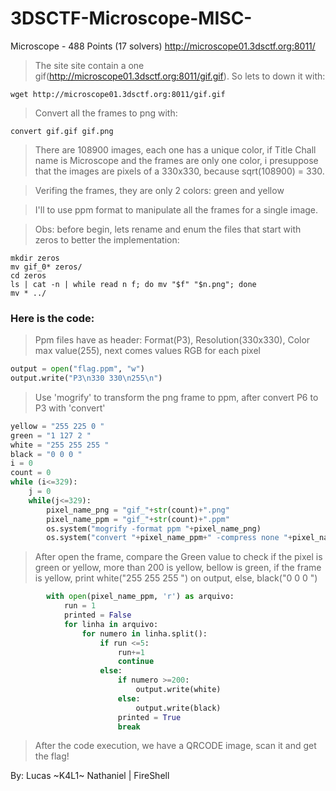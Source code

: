 # 3DSCTF-Microscope-MISC-
Microscope - 488 Points (17 solvers)
http://microscope01.3dsctf.org:8011/

>The site site contain a one gif(http://microscope01.3dsctf.org:8011/gif.gif).
>So lets to down it with:
```
wget http://microscope01.3dsctf.org:8011/gif.gif
```
>Convert all the frames to png with:
```
convert gif.gif gif.png
```
>There are 108900 images, each one has a unique color, if Title Chall name is Microscope and the frames are only one color, i presuppose that the images are pixels of a 330x330, because sqrt(108900) = 330.

>Verifing the frames, they are only 2 colors: green and yellow

>I'll to use ppm format to manipulate all the frames for a single image.

>Obs: before begin, lets rename and enum the files that start with zeros to better the implementation:
```
mkdir zeros
mv gif_0* zeros/
cd zeros
ls | cat -n | while read n f; do mv "$f" "$n.png"; done
mv * ../
```
### Here is the code:

>Ppm files have as header: Format(P3), Resolution(330x330), Color max value(255), next comes values RGB for each pixel
```python
output = open("flag.ppm", "w")
output.write("P3\n330 330\n255\n")
```
>Use 'mogrify' to transform the png frame to ppm, after convert P6 to P3 with 'convert'
```python
yellow = "255 225 0 "
green = "1 127 2 "
white = "255 255 255 "
black = "0 0 0 "
i = 0
count = 0
while (i<=329):
    j = 0
    while(j<=329):
        pixel_name_png = "gif_"+str(count)+".png"
        pixel_name_ppm = "gif_"+str(count)+".ppm"
        os.system("mogrify -format ppm "+pixel_name_png)
        os.system("convert "+pixel_name_ppm+" -compress none "+pixel_name_ppm)
```

>After open the frame, compare the Green value to check if the pixel is green or yellow, more than 200 is yellow, bellow is green, if the frame is yellow, print white("255 255 255 ") on output, else, black("0 0 0 ")

```python 
        with open(pixel_name_ppm, 'r') as arquivo:
            run = 1
            printed = False
            for linha in arquivo:
                for numero in linha.split():
                    if run <=5:
                        run+=1
                        continue
                    else:
                        if numero >=200:
                            output.write(white)
                        else:
                            output.write(black)
                        printed = True
                        break
```

>After the code execution, we have a QRCODE image, scan it and get the flag!


By: Lucas ~K4L1~ Nathaniel | FireShell
